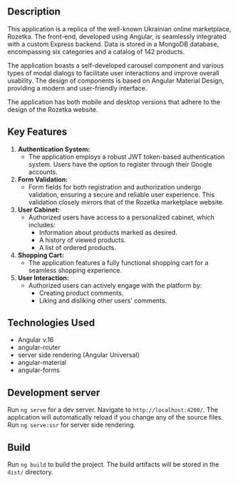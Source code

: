 ## Description

This application is a replica of the well-known Ukrainian online marketplace, Rozetka. The front-end, developed using Angular, is seamlessly integrated with a custom Express backend. Data is stored in a MongoDB database, encompassing six categories and a catalog of 142 products.

The application boasts a self-developed carousel component and various types of modal dialogs to facilitate user interactions and improve overall usability. The design of components is based on Angular Material Design, providing a modern and user-friendly interface.

The application has both mobile and desktop versions that adhere to the design of the Rozetka website.

## Key Features

1. **Authentication System:**
   - The application employs a robust JWT token-based authentication system. Users have the option to register through their Google accounts.
2. **Form Validation:**
   - Form fields for both registration and authorization undergo validation, ensuring a secure and reliable user experience. This validation closely mirrors that of the Rozetka marketplace website.
3. **User Cabinet:**
   - Authorized users have access to a personalized cabinet, which includes:
      - Information about products marked as desired.
      - A history of viewed products.
      - A list of ordered products.
4. **Shopping Cart:**
   - The application features a fully functional shopping cart for a seamless shopping experience.
5. **User Interaction:**
   - Authorized users can actively engage with the platform by:
      - Creating product comments.
      - Liking and disliking other users' comments.

## Technologies Used

-   Angular v.16
-   angular-router
-   server side rendering (Angular Universal)
-   angular-material
-   angular-forms

## Development server

Run `ng serve` for a dev server. Navigate to `http://localhost:4200/`. The application will automatically reload if you change any of the source files. Run `ng serve:ssr` for server side rendering.

## Build

Run `ng build` to build the project. The build artifacts will be stored in the `dist/` directory.
